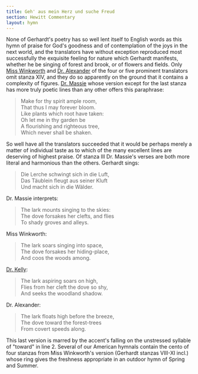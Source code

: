 ```yaml
---
title: Geh' aus mein Herz und suche Freud
section: Hewitt Commentary
layout: hymn
---
```


None of Gerhardt's poetry has so well lent itself to English words as this hymn of praise for God's goodness and of contemplation of the joys in the next world, and the translators have without exception reproduced most successfully the exquisite feeling for nature which Gerhardt manifests, whether he be singing of forest and brook, or of flowers and fields. Only [Miss Winkworth](/authors/winkworth) and [Dr. Alexander](/authors/alexander) of the four or five prominent translators omit stanza XIV, and they do so apparently on the ground that it contains a complexity of figures. [Dr. Massie](/authors/massie_e) whose version except for the last stanza has more truly poetic lines than any other offers this paraphrase:

> Make for thy spirit ample room,  
> That thus I may forever bloom.  
> Like plants which root have taken:  
> Oh let me in thy garden be  
> A flourishing and righteous tree,  
> Which never shall be shaken. 

So well have all the translators succeeded that it would be perhaps merely a matter of individual taste as to which of the many excellent lines are deserving of highest praise. Of stanza III Dr. Massie's verses are both more literal and harmonious than the others. Gerhardt sings:

> Die Lerche schwingt sich in die Luft,  
> Das Täublein fleugt aus seiner Kluft  
> Und macht sich in die Wälder. 

Dr. Massie interprets:

> The lark mounts singing to the skies:  
> The dove forsakes her clefts, and flies  
> To shady groves and alleys. 

Miss Winkworth:

> The lark soars singing into space,  
> The dove forsakes her hiding-place,  
> And coos the woods among. 

[Dr. Kelly](/authors/kelly):

> The lark aspiring soars on high,  
> Flies from her cleft the dove so shy,  
> And seeks the woodland shadow. 

Dr. Alexander:

> The lark floats high before the breeze,  
> The dove toward the forest-trees  
> From covert speeds along. 

This last version is marred by the accent's falling on the unstressed syllable of "toward" in line 2. Several of our American hymnals contain the cento of four stanzas from Miss Winkworth's version (Gerhardt stanzas VIII-XI incl.) whose ring gives the freshness appropriate in an outdoor hymn of Spring and Summer.